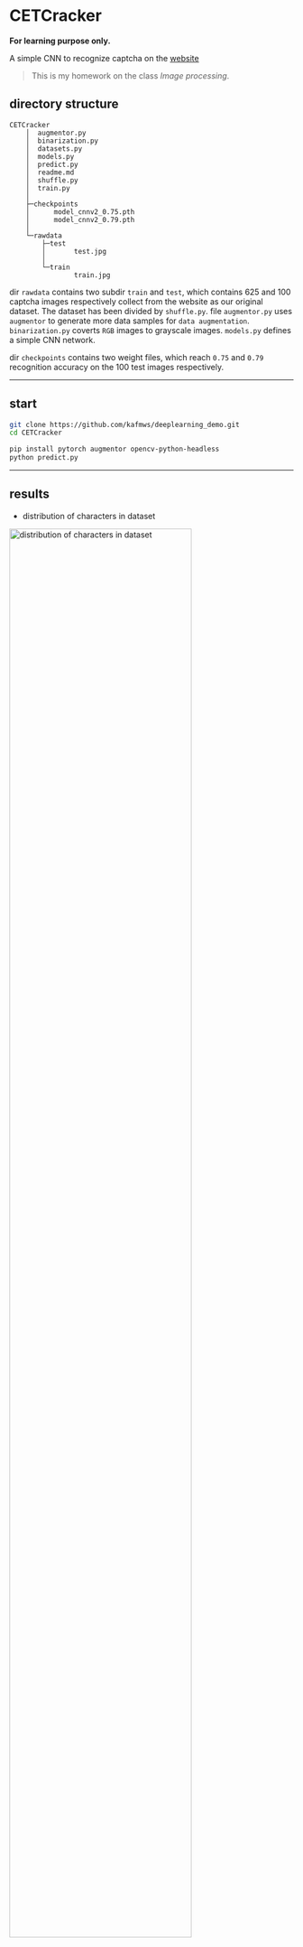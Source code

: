 # CETCracker

**For learning purpose only.**

A simple CNN to recognize captcha on the [website](https://passport.neea.edu.cn/CETLogin?ReturnUrl=https://cet-bm.neea.edu.cn/Home/VerifyPassport/?LoginType=0)

> This is my homework on the class *Image processing*.

## directory structure

```file
CETCracker
    │  augmentor.py
    │  binarization.py
    │  datasets.py
    │  models.py
    │  predict.py
    │  readme.md
    │  shuffle.py
    │  train.py
    │  
    ├─checkpoints
    │      model_cnnv2_0.75.pth
    │      model_cnnv2_0.79.pth
    │      
    └─rawdata
        ├─test  
        │       test.jpg
        │      
        └─train 
                train.jpg
```

dir  `rawdata` contains two subdir `train` and `test`, which contains 625 and 100 captcha images respectively collect from the website as our original dataset. The dataset has been divided by `shuffle.py`.
file `augmentor.py` uses `augmentor` to generate more data samples for `data augmentation`.
`binarization.py` coverts `RGB` images to grayscale images.
`models.py` defines a simple CNN network.

dir `checkpoints` contains two weight files, which reach `0.75` and `0.79` recognition accuracy on the 100 test images respectively.

---

## start
```bash
git clone https://github.com/kafmws/deeplearning_demo.git
cd CETCracker

pip install pytorch augmentor opencv-python-headless
python predict.py
```

---

## results

- distribution of characters in dataset

<img src="https://cdn.jsdelivr.net/gh/kafmws/pictures/notes/distribution of characters in dataset.png" alt="distribution of characters in dataset" width="80%">

&emsp;&emsp;

- model architecture

<img src="https://cdn.jsdelivr.net/gh/kafmws/pictures/notes/model Architecture.png" alt="model Architecture" width="80%">

&emsp;&emsp;

- Experimental setup and the results

<img src="https://cdn.jsdelivr.net/gh/kafmws/pictures/notes/Experimental setup and results of CNN.png" alt="Experimental setup and results of CNN" width="80%">

## Reference

https://github.com/ice-tong/pytorch-captcha